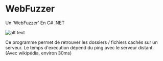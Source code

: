 # WebFuzzer
Un 'WebFuzzer' En C# .NET

![alt text](https://image.ibb.co/iM4VcH/vlcsnap_2018_04_02_16h32m03s566.png)

Ce programme permet de retrouver les dossiers / fichiers cachés sur un serveur. 
Le temps d'execution dépend du ping avec le serveur distant. (Avec wikipédia, environ 30ms)

